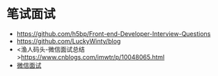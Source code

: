 # 笔试面试

- <https://github.com/h5bp/Front-end-Developer-Interview-Questions>
- <https://github.com/LuckyWinty/blog>
- <渔人码头-微信面试总结><https://www.cnblogs.com/imwtr/p/10048065.html>
- [微信面试](https://www.nowcoder.com/discuss/361300?type=2)